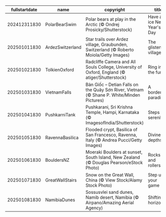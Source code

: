 |fullstartdate|name|copyright|title|image|
|--|--|--|--|--|
202412311830|PolarBearSwim|Polar bears at play in the Arctic (© Ondrej Prosicky/Shutterstock)|Have an ice New Year's Day|![](/en-IN/2025/01/202412311830PolarBearSwim.jpg)|
202501011830|ArdezSwitzerland|Star trails over Ardez village, Graubunden, Switzerland (© Roberto Moiola/Getty Images)|The glistening village|![](/en-IN/2025/01/202501011830ArdezSwitzerland.jpg)|
202501021830|TolkienOxford|Radcliffe Camera and All Souls College, University of Oxford, England (© atiger/Shutterstock)|Ring in the fun|![](/en-IN/2025/01/202501021830TolkienOxford.jpg)|
202501031830|VietnamFalls|Bản Giốc – Detian Falls on the Quây Sơn River, Vietnam (© Shane P. White/Minden Pictures)|A borderline paradise|![](/en-IN/2025/01/202501031830VietnamFalls.jpg)|
202501041830|PushkarniTank|Pushkarani, Sri Krishna Temple, Hampi, Karnataka (© ImagesofIndia/Shutterstock)|Steps to serenity|![](/en-IN/2025/01/202501041830PushkarniTank.jpg)|
202501051830|RavennaBasilica|Flooded crypt, Basilica of San Francesco, Ravenna, Italy (© Andrea Pucci/Getty Images)|Divine depths|![](/en-IN/2025/01/202501051830RavennaBasilica.jpg)|
202501061830|BouldersNZ|Moeraki Boulders at sunset, South Island, New Zealand (© Douglas Pearson/eStock Photo)|Rocks and rollers|![](/en-IN/2025/01/202501061830BouldersNZ.jpg)|
202501071830|GreatWallStairs|Snow on the Great Wall, China (© View Stock/Alamy Stock Photo)|Step up your game|![](/en-IN/2025/01/202501071830GreatWallStairs.jpg)|
202501081830|NamibiaDunes|Sossusvlei sand dunes, Namib desert, Namibia (© Airpano/Amazing Aerial Agency)|Shifting horizons|![](/en-IN/2025/01/202501081830NamibiaDunes.jpg)|
